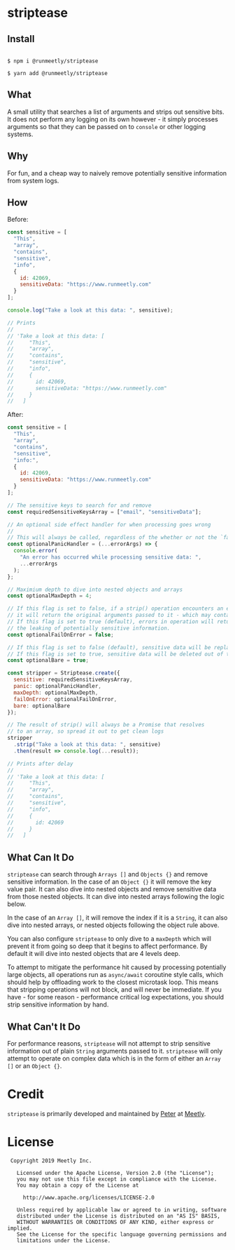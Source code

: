 # striptease

## Install

```shell script

$ npm i @runmeetly/striptease

$ yarn add @runmeetly/striptease

```

## What

A small utility that searches a list of arguments and strips out sensitive bits.
It does not perform any logging on its own however - it simply processes arguments so that
they can be passed on to `console` or other logging systems.

## Why

For fun, and a cheap way to naively remove potentially sensitive information from system logs.

## How

Before:

```javascript
const sensitive = [
  "This",
  "array",
  "contains",
  "sensitive",
  "info",
  {
    id: 42069,
    sensitiveData: "https://www.runmeetly.com"
  }
];

console.log("Take a look at this data: ", sensitive);

// Prints
//
// 'Take a look at this data: [
//     "This",
//     "array",
//     "contains",
//     "sensitive",
//     "info",
//     {
//       id: 42069,
//       sensitiveData: "https://www.runmeetly.com"
//     }
//   ]
```

After:

```javascript
const sensitive = [
  "This",
  "array",
  "contains",
  "sensitive",
  "info:",
  {
    id: 42069,
    sensitiveData: "https://www.runmeetly.com"
  }
];

// The sensitive keys to search for and remove
const requiredSensitiveKeysArray = ["email", "sensitiveData"];

// An optional side effect handler for when processing goes wrong
//
// This will always be called, regardless of the whether or not the `failOnError` flag is set.
const optionalPanicHandler = (...errorArgs) => {
  console.error(
    "An error has occurred while processing sensitive data: ",
    ...errorArgs
  );
};

// Maximium depth to dive into nested objects and arrays
const optionalMaxDepth = 4;

// If this flag is set to false, if a strip() operation encounters an error,
// it will return the original arguments passed to it - which may contain sensitive information.
// If this flag is set to true (default), errors in operation will return an empty list, which prevents
// the leaking of potentially sensitive information.
const optionalFailOnError = false;

// If this flag is set to false (default), sensitive data will be replaced with '*'
// If this flag is set to true, sensitive data will be deleted out of the payload
const optionalBare = true;

const stripper = Striptease.create({
  sensitive: requiredSensitiveKeysArray,
  panic: optionalPanicHandler,
  maxDepth: optionalMaxDepth,
  failOnError: optionalFailOnError,
  bare: optionalBare
});

// The result of strip() will always be a Promise that resolves
// to an array, so spread it out to get clean logs
stripper
  .strip("Take a look at this data: ", sensitive)
  .then(result => console.log(...result));

// Prints after delay
//
// 'Take a look at this data: [
//     "This",
//     "array",
//     "contains",
//     "sensitive",
//     "info",
//     {
//       id: 42069
//     }
//   ]
```

## What Can It Do

`striptease` can search through `Arrays []` and `Objects {}` and remove sensitive information.
In the case of an `Object {}` it will remove the key value pair. It can also dive into nested objects
and remove sensitive data from those nested objects. It can dive into nested arrays following the
logic below.

In the case of an `Array []`, it will remove the index if it is a `String`, it can also dive into
nested arrays, or nested objects following the object rule above.

You can also configure `striptease` to only dive to a `maxDepth` which will prevent it from going
so deep that it begins to affect performance. By default it will dive into nested objects that are
4 levels deep.

To attempt to mitigate the performance hit caused by processing potentially large objects, all
operations run as `async/await` coroutine style calls, which should help by offloading work to
the closest microtask loop. This means that stripping operations will not block, and will never be
immediate. If you have - for some reason - performance critical log expectations,
you should strip sensitive information by hand.

## What Can't It Do

For performance reasons, `striptease` will not attempt to strip sensitive information out of plain
`String` arguments passed to it. `striptease` will only attempt to operate on complex data which is
in the form of either an `Array []` or an `Object {}`.

# Credit

`striptease` is primarily developed and maintained by
[Peter](https://github.com/pyamsoft) at
[Meetly](https://www.runmeetly.com).

# License

```
 Copyright 2019 Meetly Inc.

   Licensed under the Apache License, Version 2.0 (the "License");
   you may not use this file except in compliance with the License.
   You may obtain a copy of the License at

     http://www.apache.org/licenses/LICENSE-2.0

   Unless required by applicable law or agreed to in writing, software
   distributed under the License is distributed on an "AS IS" BASIS,
   WITHOUT WARRANTIES OR CONDITIONS OF ANY KIND, either express or implied.
   See the License for the specific language governing permissions and
   limitations under the License.
```
